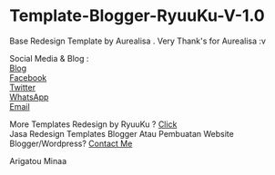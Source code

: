# Template-Blogger-RyuuKu-V-1.0
Base Redesign Template by Aurealisa . Very Thank's for Aurealisa :v 

Social Media & Blog :<br/>
<a href="https://www.ryuu-ku.blogspot.com" target="_blank">Blog</a><br/>
<a href="https://www.facebook.com/ryuuku" target="_blank">Facebook</a><br/>
<a href="https://www.twitter.com/ryuuku" target="_blank">Twitter</a><br/>
<a href="https://wa.me/6287720642837" target="_blank">WhatsApp</a><br/>
<a href="mailto:ryuuku73@gmail.com">Email</a>

More Templates Redesign by RyuuKu ? <a href="https://www.ryuuku.xyz/templates/blogger/">Click</a><br/>
Jasa Redesign Templates Blogger Atau Pembuatan Website Blogger/Wordpress? <a href="https://wa.me/6287720642837" target="_blank">Contact Me</a>

Arigatou Minaa
